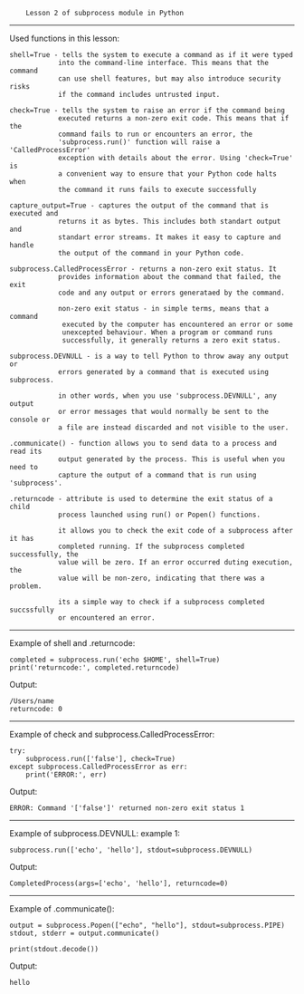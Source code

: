         Lesson 2 of subprocess module in Python

------------------------------------
Used functions in this lesson:

    shell=True - tells the system to execute a command as if it were typed
                into the command-line interface. This means that the command 
                can use shell features, but may also introduce security risks
                if the command includes untrusted input.

    check=True - tells the system to raise an error if the command being
                executed returns a non-zero exit code. This means that if the
                command fails to run or encounters an error, the 
                'subprocess.run()' function will raise a 'CalledProcessError'
                exception with details about the error. Using 'check=True' is
                a convenient way to ensure that your Python code halts when
                the command it runs fails to execute successfully

    capture_output=True - captures the output of the command that is executed and
                returns it as bytes. This includes both standart output and 
                standart error streams. It makes it easy to capture and handle
                the output of the command in your Python code.

    subprocess.CalledProcessError - returns a non-zero exit status. It 
                provides information about the command that failed, the exit
                code and any output or errors generataed by the command.

                non-zero exit status - in simple terms, means that a command
                 executed by the computer has encountered an error or some
                 unexcepted behaviour. When a program or command runs 
                 successfully, it generally returns a zero exit status.

    subprocess.DEVNULL - is a way to tell Python to throw away any output or
                errors generated by a command that is executed using subprocess.

                in other words, when you use 'subprocess.DEVNULL', any output
                or error messages that would normally be sent to the console or
                a file are instead discarded and not visible to the user.

    .communicate() - function allows you to send data to a process and read its
                output generated by the process. This is useful when you need to
                capture the output of a command that is run using 'subprocess'. 
        
    .returncode - attribute is used to determine the exit status of a child 
                process launched using run() or Popen() functions.

                it allows you to check the exit code of a subprocess after it has
                completed running. If the subprocess completed successfully, the
                value will be zero. If an error occurred duting execution, the
                value will be non-zero, indicating that there was a problem.

                its a simple way to check if a subprocess completed succssfully
                or encountered an error.

------------------------------------

Example of shell and .returncode:

    completed = subprocess.run('echo $HOME', shell=True)
    print('returncode:', completed.returncode)

Output:

    /Users/name
    returncode: 0

------------------------------------

Example of check and subprocess.CalledProcessError:

    try:
        subprocess.run(['false'], check=True)
    except subprocess.CalledProcessError as err:
        print('ERROR:', err)

Output:

    ERROR: Command '['false']' returned non-zero exit status 1

------------------------------------

Example of subprocess.DEVNULL:
example 1:

    subprocess.run(['echo', 'hello'], stdout=subprocess.DEVNULL)

Output:

    CompletedProcess(args=['echo', 'hello'], returncode=0)

-------------------------------------

Example of .communicate():

    output = subprocess.Popen(["echo", "hello"], stdout=subprocess.PIPE)
    stdout, stderr = output.communicate()

    print(stdout.decode())

Output:

    hello
    
